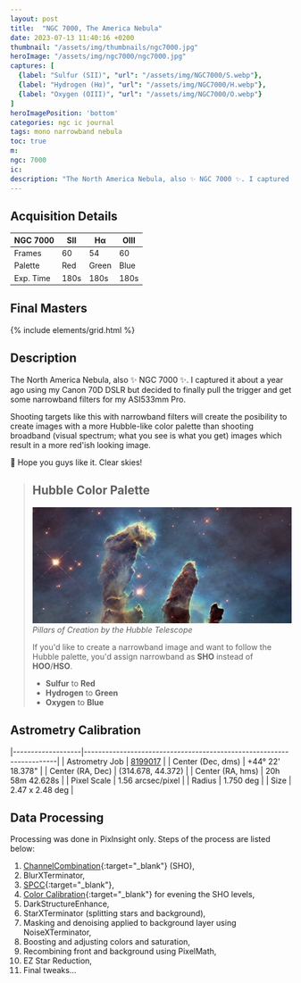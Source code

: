 ```yaml
---
layout: post
title:  "NGC 7000, The America Nebula"
date: 2023-07-13 11:40:16 +0200
thumbnail: "/assets/img/thumbnails/ngc7000.jpg"
heroImage: "/assets/img/ngc7000/ngc7000.jpg"
captures: [
  {label: "Sulfur (SII)", "url": "/assets/img/NGC7000/S.webp"},
  {label: "Hydrogen (Hα)", "url": "/assets/img/NGC7000/H.webp"},
  {label: "Oxygen (OIII)", "url": "/assets/img/NGC7000/O.webp"}
]
heroImagePosition: 'bottom'
categories: ngc ic journal
tags: mono narrowband nebula
toc: true
m: 
ngc: 7000
ic: 
description: "The North America Nebula, also ✨ NGC 7000 ✨. I captured it about a year ago using DSLR but decided to finally pull the trigger and get some narrowband filters."
---
```

## Acquisition Details

| NGC 7000  | SII      | Hα       | OIII     |
|-----------|----------|----------|----------|
| Frames    | 60       | 54       | 60       |
| Palette   | Red      | Green    | Blue     |
| Exp. Time | 180s     | 180s     | 180s     |

## Final Masters

{% include elements/grid.html %}

## Description
The North America Nebula, also ✨ NGC 7000 ✨.
I captured it about a year ago using my Canon 70D DSLR but decided to finally pull the trigger and get some narrowband filters for my ASI533mm Pro.

Shooting targets like this with narrowband filters will create the posibility to create images with a more Hubble-like color palette than shooting broadband
(visual spectrum; what you see is what you get) images which result in a more red'ish looking image.

🔭 Hope you guys like it. Clear skies!

> ## Hubble Color Palette
> ![Pillars of Creation](/assets/img/pillars.jpg "Pillars of Creation")
> *Pillars of Creation by the Hubble Telescope*
>
> If you'd like to create a narrowband image and want to follow the Hubble palette, you'd assign narrowband as **SHO** instead of **HOO**/**HSO**.
>
> - **Sulfur** to **Red**
> - **Hydrogen** to **Green**
> - **Oxygen** to **Blue**



## Astrometry Calibration 

|-------------------|----------------------------------------------------------------------|
| Astrometry Job    | [8199017](https://nova.astrometry.net/user_images/8199017#annotated) |
| Center (Dec, dms) | +44° 22' 18.378"                                                     |
| Center (RA, Dec)  | (314.678, 44.372)                                                    |
| Center (RA, hms)  | 20h 58m 42.628s                                                      |
| Pixel Scale       | 1.56 arcsec/pixel                                                    |
| Radius            | 1.750 deg                                                           |
| Size              | 2.47 x 2.48 deg                                                      |




## Data Processing

Processing was done in PixInsight only. Steps of the process are listed below:

1. [ChannelCombination](https://pixinsight.com/doc/tools/ChannelCombination/ChannelCombination.html){:target="_blank"} (SHO),
2. BlurXTerminator,
3. [SPCC](https://pixinsight.com/doc/docs/SPCC/SPCC.html#__Applying_SPCC_to_Narrowband_Images__){:target="_blank"}, 
4. [ Color Calibration](https://pixinsight.com/doc/tools/ColorCalibration/ColorCalibration.html){:target="_blank"} for evening the SHO levels, 
5. DarkStructureEnhance, 
6. StarXTerminator (splitting stars and background), 
7. Masking and denoising applied to background layer using NoiseXTerminator, 
8. Boosting and adjusting colors and saturation, 
9. Recombining front and background using PixelMath, 
10. EZ Star Reduction, 
11. Final tweaks...

